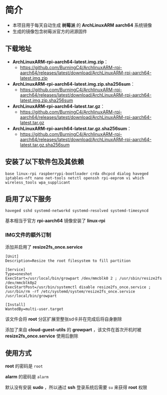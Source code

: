 # 简介
- 本项目用于每天自动生成 **树莓派** 的 **ArchLinuxARM** **aarch64** 系统镜像
- 生成的镜像包含树莓派官方的闭源固件

 ## 下载地址

- **ArchLinuxARM-rpi-aarch64-latest.img.zip**：
  - https://github.com/BurningC4/ArchlinuxARM-rpi-aarch64/releases/latest/download/ArchLinuxARM-rpi-aarch64-latest.img.zip
- **ArchLinuxARM-rpi-aarch64-latest.img.zip.sha256sum**：
  - https://github.com/BurningC4/ArchlinuxARM-rpi-aarch64/releases/latest/download/ArchLinuxARM-rpi-aarch64-latest.img.zip.sha256sum
- **ArchLinuxARM-rpi-aarch64-latest.tar.gz**：
  - https://github.com/BurningC4/ArchlinuxARM-rpi-aarch64/releases/latest/download/ArchLinuxARM-rpi-aarch64-latest.tar.gz
- **ArchLinuxARM-rpi-aarch64-latest.tar.gz.sha256sum**：
  - https://github.com/BurningC4/ArchlinuxARM-rpi-aarch64/releases/latest/download/ArchLinuxARM-rpi-aarch64-latest.tar.gz.sha256sum

 ## 安装了以下软件包及其依赖

  ```
  base linux-rpi raspberrypi-bootloader crda dhcpcd dialog haveged iptables-nft nano net-tools netctl openssh rpi-eeprom vi which wireless_tools wpa_supplicant
  ```
  

 ## 启用了以下服务

  ```
  haveged sshd systemd-networkd systemd-resolved systemd-timesyncd
  ```

  基本相当于官方 **rpi-aarch64** 镜像安装了 **linux-rpi**

  ### IMG文件的额外订制
  
  添加并启用了 **resize2fs_once.service**
  
  ```
  [Unit]
  Description=Resize the root filesystem to fill partition

  [Service]
  Type=oneshot
  ExecStart=/usr/local/bin/growpart /dev/mmcblk0 2 ; /usr/sbin/resize2fs /dev/mmcblk0p2
  ExecStartPost=/usr/bin/systemctl disable resize2fs_once.service ; /usr/bin/rm -rf /etc/systemd/system/resize2fs_once.service /usr/local/bin/growpart

  [Install]
  WantedBy=multi-user.target
  ```
  
  该文件会将 **root** 分区扩展至整张sd卡并在完成后将自身删除
  
  添加了来自 **cloud-guest-utils** 的 **growpart** ，该文件在首次开机时被 **resize2fs_once.service** 使用后删除
 
 ## 使用方式

  **root** 的密码是 ```root```
  
  **alarm** 的密码是 ```alarm```
  
  默认没有安装 **sudo** ，所以通过 **ssh** 登录系统后需要 ```su``` 来获得 **root** 权限

